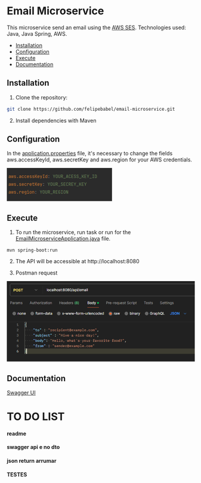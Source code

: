# Email Microservice

This microservice send an email using the [AWS SES](https://aws.amazon.com/pt/ses/).
Technologies used: Java, Java Spring, AWS.

- [Installation](#installation)
- [Configuration](#configuration)
- [Execute](#execute)
- [Documentation](#documentation)

## Installation

1. Clone the repository:

```bash
git clone https://github.com/felipebabel/email-microservice.git
```

2. Install dependencies with Maven
## Configuration
In the [application.properties](src/main/resources/application.properties) file,
it's necessary to change the fields aws.accessKeyId, aws.secretKey and aws.region for your AWS credentials.

![img.png](assets/img/img.png)

## Execute

1. To run the microservice, run task or run for
the [EmailMicroserviceApplication.java](src/main/java/com/emailmicroservice/EmailMicroserviceApplication.java) file.


```task
mvn spring-boot:run
```
2. The API will be accessible at http://localhost:8080

3. Postman request

![img_1.png](assets/img/img_1.png)

## Documentation

[Swagger UI](http://localhost:8080/swagger-ui/index.html#/)



# TO DO LIST

#### readme
#### swagger api e no dto
#### json return arrumar
#### TESTES